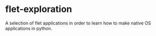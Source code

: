 # flet-exploration
A selection of flet applications in order to learn how to make native OS applications in python.
